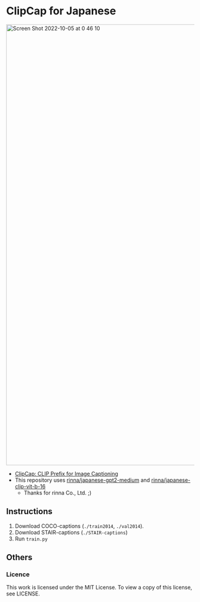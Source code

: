 # ClipCap for Japanese

<img width="1180" alt="Screen Shot 2022-10-05 at 0 46 10" src="https://user-images.githubusercontent.com/51681991/193865301-e9565edc-a065-415e-abe8-1329df57dbb5.png">

- [ClipCap: CLIP Prefix for Image Captioning](https://arxiv.org/abs/2111.09734)
- This repository uses [rinna/japanese-gpt2-medium](https://huggingface.co/rinna/japanese-gpt2-medium) and [rinna/japanese-clip-vit-b-16](https://huggingface.co/rinna/japanese-clip-vit-b-16)
  - Thanks for rinna Co., Ltd. ;)

## Instructions

1. Download COCO-captions (`./train2014`, `./val2014`).
2. Download STAIR-captions (`./STAIR-captions`)
3. Run `train.py`



## Others
### Licence

This work is licensed under the MIT License. To view a copy of this license, see LICENSE.
